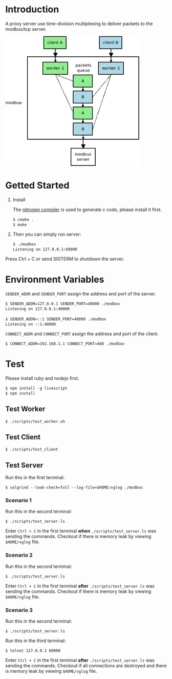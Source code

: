 # Introduction

A proxy server use time-division multiplexing to deliver packets to the modbus/tcp server.

![modbox diagram](diagram.png)

# Getted Started

1.  Install

    The [nitrogen compiler](https://github.com/xsoameix/nitrogen)
    is used to generate c code, please install it first.

        $ cmake .
        $ make

2.  Then you can simply run server:

        $ ./modbox
        Listening on 127.0.0.1:60000

Press Ctrl + C or send SIGTERM to shutdown the server.

# Environment Variables

`SENDER_ADDR` and `SENDER_PORT` assign the address and port of the server.

    $ SENDER_ADDR=127.0.0.1 SENDER_PORT=40000 ./modbox
    Listening on 127.0.0.1:40000

    $ SENDER_ADDR=::1 SENDER_PORT=40000 ./modbox
    Listening on ::1:40000

`CONNECT_ADDR` and `CONNECT_PORT` assign the address and port of the client.

    $ CONNECT_ADDR=192.168.1.1 CONNECT_PORT=400 ./modbox

# Test

Please install ruby and nodejs first.

    $ npm install -g livescript
    $ npm install

## Test Worker

    $ ./scripts/test_worker.sh

## Test Client

    $ ./scripts/test_client

## Test Server

Run this in the first terminal:

    $ valgrind --leak-check=full --log-file=$HOME/vglog ./modbox

### Scenario 1

Run this in the second terminal:

    $ ./scripts/test_server.ls

Enter `Ctrl + C` in the first terminal **when** `./scripts/test_server.ls` was sending the commands.
Checkout if there is memory leak by viewing `$HOME/vglog` file.

### Scenario 2

Run this in the second terminal:

    $ ./scripts/test_server.ls

Enter `Ctrl + C` in the first terminal **after** `./scripts/test_server.ls` was sending the commands.
Checkout if there is memory leak by viewing `$HOME/vglog` file.

### Scenario 3

Run this in the second terminal:

    $ ./scripts/test_server.ls

Run this in the third terminal:

    $ telnet 127.0.0.1 60000

Enter `Ctrl + C` in the first terminal **after** `./scripts/test_server.ls` was sending the commands.
Checkout if all connections are destroyed and there is memory leak by viewing `$HOME/vglog` file.
